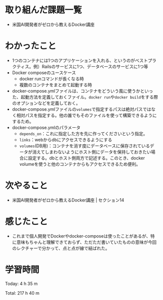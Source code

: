# 取り組んだ課題一覧
- 米国AI開発者がゼロから教えるDocker講座

# わかったこと
- 1つのコンテナには1つのアプリケーションを入れる、というのがベストプラクティス。例）Railsのサービスに1つ、データベースのサービスに1つ等
- Docker composeのユースケース
	- docker runコマンドが長くなる時
	- 複数のコンテナをまとめて起動する時
- docker-compose.ymlファイルは、コンテナをどういう風に使うかといった、起動方法を定義しておくファイル。`docker run`や`docker build`をする際のオプションなどを定義しておく。
- docker-compose.ymlファイルの`volumes`で指定するパスは絶対パスではなく相対パスを指定する。他の誰でもそのファイルを使って構築できるようにするため。
- docker-compose.ymlのパラメータ
	- `depends_on`：これに指定した方を先に作ってくださいという指定。
	- `links`：webからdbにアクセスできるようにする
	- `volumes`(DB用)：コンテナを消す度にデータベースに保存されているデータが消えてしまわないようにホスト側にデータを保持しておきたい場合に設定する。dbとホスト側両方で記述する。このとき、docker volumeを使うと他のコンテナからもアクセスできるため便利。

# 次やること
- 米国AI開発者がゼロから教えるDocker講座 | セクション14

# 感じたこと
- これまで個人開発でDockerやdocker-composeは使ったことがあるが、特に意味もちゃんと理解できておらず、ただただ書いていたものの意味が今回のレクチャーで分かって、点と点が線で結ばれた。

# 学習時間
Today: 4 h 35 m

Total: 217 h 40 m
